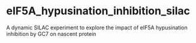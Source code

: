 # eIF5A_hypusination_inhibition_silac
A dynamic SILAC experiment to explore the impact of eIF5A hypusination inhibition by GC7 on nascent protein
